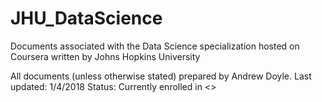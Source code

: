 # JHU_DataScience
Documents associated with the Data Science specialization hosted on Coursera written by Johns Hopkins University

All documents (unless otherwise stated) prepared by Andrew Doyle.
Last updated: 1/4/2018
Status: Currently enrolled in <>
